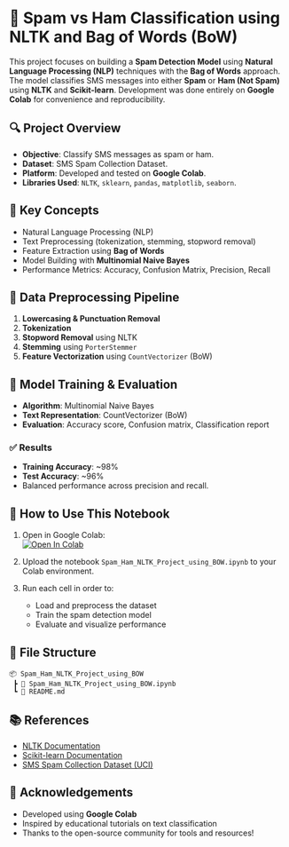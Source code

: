 
# 📩 Spam vs Ham Classification using NLTK and Bag of Words (BoW)

This project focuses on building a **Spam Detection Model** using **Natural Language Processing (NLP)** techniques with the **Bag of Words** approach. The model classifies SMS messages into either **Spam** or **Ham (Not Spam)** using **NLTK** and **Scikit-learn**. Development was done entirely on **Google Colab** for convenience and reproducibility.

## 🔍 Project Overview

- **Objective**: Classify SMS messages as spam or ham.
- **Dataset**: SMS Spam Collection Dataset.
- **Platform**: Developed and tested on **Google Colab**.
- **Libraries Used**: `NLTK`, `sklearn`, `pandas`, `matplotlib`, `seaborn`.

## 🧠 Key Concepts

- Natural Language Processing (NLP)
- Text Preprocessing (tokenization, stemming, stopword removal)
- Feature Extraction using **Bag of Words**
- Model Building with **Multinomial Naive Bayes**
- Performance Metrics: Accuracy, Confusion Matrix, Precision, Recall

## 🧹 Data Preprocessing Pipeline

1. **Lowercasing & Punctuation Removal**
2. **Tokenization**
3. **Stopword Removal** using NLTK
4. **Stemming** using `PorterStemmer`
5. **Feature Vectorization** using `CountVectorizer` (BoW)

## 🧪 Model Training & Evaluation

- **Algorithm**: Multinomial Naive Bayes
- **Text Representation**: CountVectorizer (BoW)
- **Evaluation**: Accuracy score, Confusion matrix, Classification report

### ✅ Results

- **Training Accuracy**: ~98%
- **Test Accuracy**: ~96%
- Balanced performance across precision and recall.

## 🚀 How to Use This Notebook

1. Open in Google Colab:  
   [![Open In Colab](https://colab.research.google.com/assets/colab-badge.svg)](https://colab.research.google.com/)

2. Upload the notebook `Spam_Ham_NLTK_Project_using_BOW.ipynb` to your Colab environment.

3. Run each cell in order to:
   - Load and preprocess the dataset
   - Train the spam detection model
   - Evaluate and visualize performance

## 📁 File Structure

```
📦 Spam_Ham_NLTK_Project_using_BOW
 ┣ 📜 Spam_Ham_NLTK_Project_using_BOW.ipynb
 ┗ 📄 README.md
```

## 📚 References

- [NLTK Documentation](https://www.nltk.org/)
- [Scikit-learn Documentation](https://scikit-learn.org/)
- [SMS Spam Collection Dataset (UCI)](https://archive.ics.uci.edu/ml/datasets/sms+spam+collection)

## 🙌 Acknowledgements

- Developed using **Google Colab**
- Inspired by educational tutorials on text classification
- Thanks to the open-source community for tools and resources!

